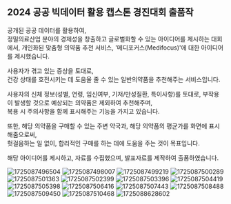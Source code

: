 ## 2024 공공 빅데이터 활용 캡스톤 경진대회 출품작

공개된 공공 데이터를 활용하여,  
정밀의료산업 분야의 경제성을 창출하고 글로벌화할 수 있는 아이디어를 제시하는 대회에서,
개인화된 맞춤형 의약품 추천 서비스, '메디포커스(Medifocus)'에 대한 아이디어를 제시했습니다.

사용자가 겪고 있는 증상을 토대로,  
건강 상태를 호전시키는 데 도움울 줄 수 있는 일반의약품을 추천해주는 서비스입니다.

사용자의 신체 정보(성별, 연령, 임신여부, 기저/만성질환, 특이사항)를 토대로,
부작용이 발생할 것으로 예상되는 의약품은 제외하여 추천해주며,  
복용 시 주의사항을 함께 표시해주는 기능을 가지고 있습니다.

또한, 해당 의약품을 구매할 수 있는 주변 약국과, 해당 의약품의 평균가를 화면에 표시해줌으로써,  
헛걸음하는 일 없이, 합리적인 구매를 하는 데에 도움을 주는 것이 목표입니다.

해당 아이디어를 제시하고, 자료를 수집했으며, 발표자료를 제작하여 출품하였습니다.

![1725087496504](https://github.com/user-attachments/assets/4654bec0-dcac-4211-9090-31052a5fe5b4)
![1725087498007](https://github.com/user-attachments/assets/17453b1b-e513-4502-b292-cf01f51134dd)
![1725087499219](https://github.com/user-attachments/assets/4eb98f59-96a5-43e9-8791-c393a9170eae)
![1725087500289](https://github.com/user-attachments/assets/d895af14-1d16-444d-951d-8c397a426104)
![1725087501363](https://github.com/user-attachments/assets/fcbd0a8c-a82d-46be-be92-65a17b93b4f7)
![1725087502399](https://github.com/user-attachments/assets/72d73e67-afbd-4ddc-9ef4-decec4385f69)
![1725087503396](https://github.com/user-attachments/assets/1968f06b-504e-44fa-af08-3280e2e4d246)
![1725087504419](https://github.com/user-attachments/assets/93dd2e18-11cb-4904-aafb-2a278cca42c9)
![1725087505398](https://github.com/user-attachments/assets/8e035f0a-95af-4247-9543-ee46e7136fa4)
![1725087506416](https://github.com/user-attachments/assets/ecec0687-4ace-4fda-ab9f-f1031b52c8ec)
![1725087507443](https://github.com/user-attachments/assets/2b699ce2-593d-4eac-82bf-996ab897a29e)
![1725087508488](https://github.com/user-attachments/assets/44b33cea-da6c-424d-a2b3-cd7305ec5d30)
![1725087509450](https://github.com/user-attachments/assets/ca0e57b2-96c3-452b-aa54-277904837bf6)
![1725087510468](https://github.com/user-attachments/assets/5b6f9d6b-1085-47e0-89a4-21a963eb59ba)
![1725088628602](https://github.com/user-attachments/assets/d712ef6d-a949-4b0c-89ec-4d6e79275fa7)
